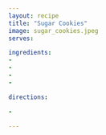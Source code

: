 ```yaml
---
layout: recipe
title: "Sugar Cookies"
image: sugar_cookies.jpeg
serves: 

ingredients:
- 
- 
- 
- 

directions:

- 

---
```


